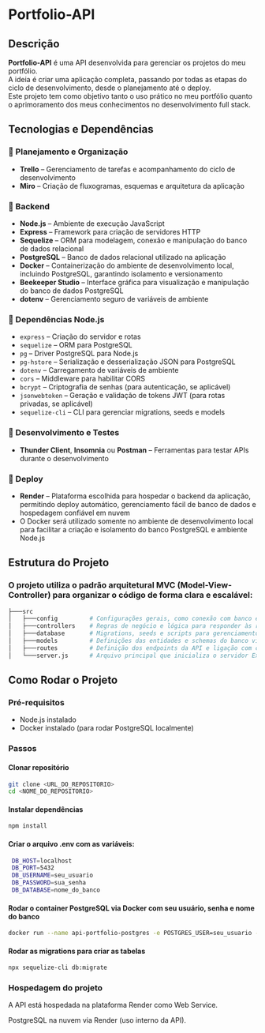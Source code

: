 # Portfolio-API

## Descrição

**Portfolio-API** é uma API desenvolvida para gerenciar os projetos do meu portfólio.  
A ideia é criar uma aplicação completa, passando por todas as etapas do ciclo de desenvolvimento, desde o planejamento até o deploy.  
Este projeto tem como objetivo tanto o uso prático no meu portfólio quanto o aprimoramento dos meus conhecimentos no desenvolvimento full stack.

## Tecnologias e Dependências

### 🔹 Planejamento e Organização

- **Trello** – Gerenciamento de tarefas e acompanhamento do ciclo de desenvolvimento
- **Miro** – Criação de fluxogramas, esquemas e arquitetura da aplicação

### 🔹 Backend

- **Node.js** – Ambiente de execução JavaScript
- **Express** – Framework para criação de servidores HTTP
- **Sequelize** – ORM para modelagem, conexão e manipulação do banco de dados relacional
- **PostgreSQL** – Banco de dados relacional utilizado na aplicação
- **Docker** – Containerização do ambiente de desenvolvimento local, incluindo PostgreSQL, garantindo isolamento e versionamento
- **Beekeeper Studio** – Interface gráfica para visualização e manipulação do banco de dados PostgreSQL
- **dotenv** – Gerenciamento seguro de variáveis de ambiente

### 🔹 Dependências Node.js

- `express` – Criação do servidor e rotas
- `sequelize` – ORM para PostgreSQL
- `pg` – Driver PostgreSQL para Node.js
- `pg-hstore` – Serialização e desserialização JSON para PostgreSQL
- `dotenv` – Carregamento de variáveis de ambiente
- `cors` – Middleware para habilitar CORS
- `bcrypt` – Criptografia de senhas (para autenticação, se aplicável)
- `jsonwebtoken` – Geração e validação de tokens JWT (para rotas privadas, se aplicável)
- `sequelize-cli` – CLI para gerenciar migrations, seeds e models

### 🔹 Desenvolvimento e Testes

- **Thunder Client**, **Insomnia** ou **Postman** – Ferramentas para testar APIs durante o desenvolvimento

### 🔹 Deploy

- **Render** – Plataforma escolhida para hospedar o backend da aplicação, permitindo deploy automático, gerenciamento fácil de banco de dados e hospedagem confiável em nuvem
- O Docker será utilizado somente no ambiente de desenvolvimento local para facilitar a criação e isolamento do banco PostgreSQL e ambiente Node.js

## Estrutura do Projeto

### O projeto utiliza o padrão arquitetural **MVC (Model-View-Controller)** para organizar o código de forma clara e escalável:

```bash
├───src
│   ├───config         # Configurações gerais, como conexão com banco e variáveis de ambiente
│   ├───controllers    # Regras de negócio e lógica para responder às requisições
│   ├───database       # Migrations, seeds e scripts para gerenciamento do banco de dados
│   ├───models         # Definições das entidades e schemas do banco via ORM
│   ├───routes         # Definição dos endpoints da API e ligação com controllers
│   └───server.js      # Arquivo principal que inicializa o servidor Express
```

## Como Rodar o Projeto

### Pré-requisitos

- Node.js instalado
- Docker instalado (para rodar PostgreSQL localmente)

### Passos

#### Clonar repositório

```bash
git clone <URL_DO_REPOSITORIO>
cd <NOME_DO_REPOSITORIO>
```

#### Instalar dependências

```bash
npm install
```

#### Criar o arquivo .env com as variáveis:

```bash
 DB_HOST=localhost
 DB_PORT=5432
 DB_USERNAME=seu_usuario
 DB_PASSWORD=sua_senha
 DB_DATABASE=nome_do_banco
```

#### Rodar o container PostgreSQL via Docker com seu usuário, senha e nome do banco

```bash
docker run --name api-portfolio-postgres -e POSTGRES_USER=seu_usuario -e POSTGRES_PASSWORD=sua_senha -e POSTGRES_DB=nome_do_banco -p 5432:5432 -d postgres
```

#### Rodar as migrations para criar as tabelas

```bash
npx sequelize-cli db:migrate
```

### Hospedagem do projeto

A API está hospedada na plataforma Render como Web Service.

PostgreSQL na nuvem via Render (uso interno da API).
